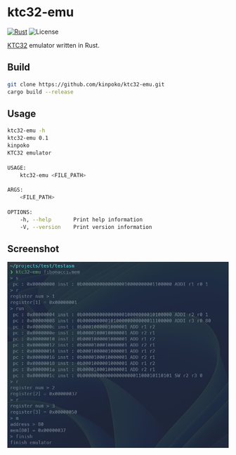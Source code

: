 # ktc32-emu

[![Rust](https://github.com/kinpoko/ktc32-emu/actions/workflows/rust.yml/badge.svg)](https://github.com/kinpoko/ktc32-emu/actions/workflows/rust.yml)
![License](https://img.shields.io/github/license/kinpoko/ktc32-emu?color=blue)

[KTC32](https://github.com/kinpoko/ktc32) emulator written in Rust.

## Build

```bash
git clone https://github.com/kinpoko/ktc32-emu.git
cargo build --release
```

## Usage

```bash
ktc32-emu -h
ktc32-emu 0.1
kinpoko
KTC32 emulator

USAGE:
    ktc32-emu <FILE_PATH>

ARGS:
    <FILE_PATH>

OPTIONS:
    -h, --help       Print help information
    -V, --version    Print version information
```

## Screenshot

![screenshot](screenshot/screenshot.png)
